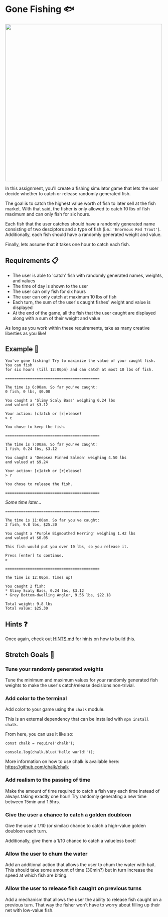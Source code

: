 # Gone Fishing 🐟

<img src="https://fishingbooker.com/blog/media/hero-lures.jpg" width="500px" />

In this assignment, you'll create a fishing simulator game that lets the user
decide whether to catch or release randomly generated fish.

The goal is to catch the highest value worth of fish to later sell at the fish market. 
With that said, the fisher is only allowed to catch 10 lbs of fish maximum and can
only fish for six hours.

Each fish that the user catches should have a randomly generated name consisting 
of two desciptors and a type of fish (i.e.: `'Enormous Red Trout'`). Additionally,
each fish should have a randomly generated weight and value.

Finally, lets assume that it takes one hour to catch each fish.

## Requirements 📋

* The user is able to 'catch' fish with randomly generated names, weights, and values
* The time of day is shown to the user
* The user can only fish for six hours
* The user can only catch at maximum 10 lbs of fish
* Each turn, the sum of the user's caught fishes' weight and value is displayed
* At the end of the game, all the fish that the user caught are displayed along
with a sum of their weight and value

As long as you work within these requirements, take as many creative liberties as you like!

## Example 📖

```
You've gone fishing! Try to maximize the value of your caught fish. You can fish
for six hours (till 12:00pm) and can catch at most 10 lbs of fish.

==========================================

The time is 6:00am. So far you've caught:
0 fish, 0 lbs, $0.00

You caught a 'Slimy Scaly Bass' weighing 0.24 lbs
and valued at $3.12

Your action: [c]atch or [r]elease?
> c

You chose to keep the fish.

==========================================

The time is 7:00am. So far you've caught:
1 fish, 0.24 lbs, $3.12

You caught a 'Deepsea Finned Salmon' weighing 4.50 lbs
and valued at $9.24

Your action: [c]atch or [r]elease?
> r

You chose to release the fish.

==========================================
```

_Some time later..._

```
==========================================

The time is 11:00am. So far you've caught:
2 fish, 9.8 lbs, $25.30

You caught a 'Purple Bigmouthed Herring' weighing 1.42 lbs
and valued at $0.05

This fish would put you over 10 lbs, so you release it.

Press [enter] to continue.
>

==========================================

The time is 12:00pm. Times up!

You caught 2 fish:
* Slimy Scaly Bass, 0.24 lbs, $3.12
* Grey Bottom-dwelling Angler, 9.56 lbs, $22.18

Total weight: 9.8 lbs
Total value: $25.30

```

## Hints ❓ 

Once again, check out [HINTS.md](HINTS.md) for hints on how to build this.

## Stretch Goals 🚀

### Tune your randomly generated weights

Tune the minimum and maximum values for your randomly generated fish weights to
make the user's catch/release decisions non-trivial.

### Add color to the terminal

Add color to your game using the `chalk` module.

This is an external dependency that can be installed with `npm install chalk`.

From here, you can use it like so:

```
const chalk = require('chalk');

console.log(chalk.blue('Hello world!'));
```

More information on how to use chalk is available here: https://github.com/chalk/chalk

### Add realism to the passing of time

Make the amount of time required to catch a fish vary each time instead of always
taking exactly one hour! Try randomly generating a new time between 15min and 1.5hrs.

### Give the user a chance to catch a golden doubloon

Give the user a 1/10 (or similar) chance to catch a high-value golden doubloon each turn.

Additionally, give them a 1/10 chance to catch a valueless boot!

### Allow the user to chum the water

Add an additional action that allows the user to chum the water with bait. This
should take some amount of time (30min?) but in turn increase the speed at which
fish are biting.

### Allow the user to release fish caught on previous turns

Add a mechanism that allows the user the ability to release fish caught on a
previous turn. That way the fisher won't have to worry about filling up their
net with low-value fish.
